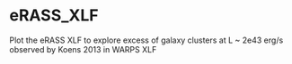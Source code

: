 # eRASS_XLF
Plot the eRASS XLF to explore excess of galaxy clusters at L ~ 2e43 erg/s observed by Koens 2013 in WARPS XLF
